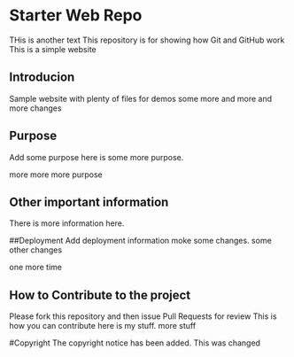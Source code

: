 # Starter Web Repo
THis is another text
This repository is for showing how Git and GitHub work
This is a simple website

## Introducion
Sample website with plenty of files for demos
some more and more and more changes

## Purpose
Add some purpose
here is some more purpose.

more more more purpose

## Other important information
There is more information here. 


##Deployment
Add deployment information
moke some changes.
some other changes

one more time

## How to Contribute to the project
Please fork this repository and then issue Pull Requests for review
This is how you can contribute
here is my stuff. more stuff

#Copyright
The copyright notice has been added.
This was changed